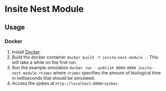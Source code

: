 # Insite Nest Module

## Usage
### Docker
1. Install [Docker](https://www.docker.com).
2. Build the docker container `docker build -t insite-nest-module .`. This will take a while on the first run.
3. Run the example simulation `docker run --publish 8000:8000 insite-nest-module <time>` where `<time>` specifies the amount of biological time in milliseconds that should be simulated.
4. Access the spikes at `http://localhost:8000/spikes`.

